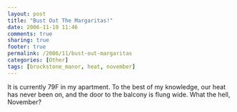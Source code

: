 ```yaml
---
layout: post
title: "Bust Out The Margaritas!"
date: 2006-11-10 11:46
comments: true
sharing: true
footer: true
permalink: /2006/11/bust-out-margaritas
categories: [Other]
tags: [brockstone_manor, heat, november]
---
```

It is currently 79F in my apartment.  To the best of my knowledge, our heat has never been on, and the door to the balcony is flung wide.  What the hell, November?
